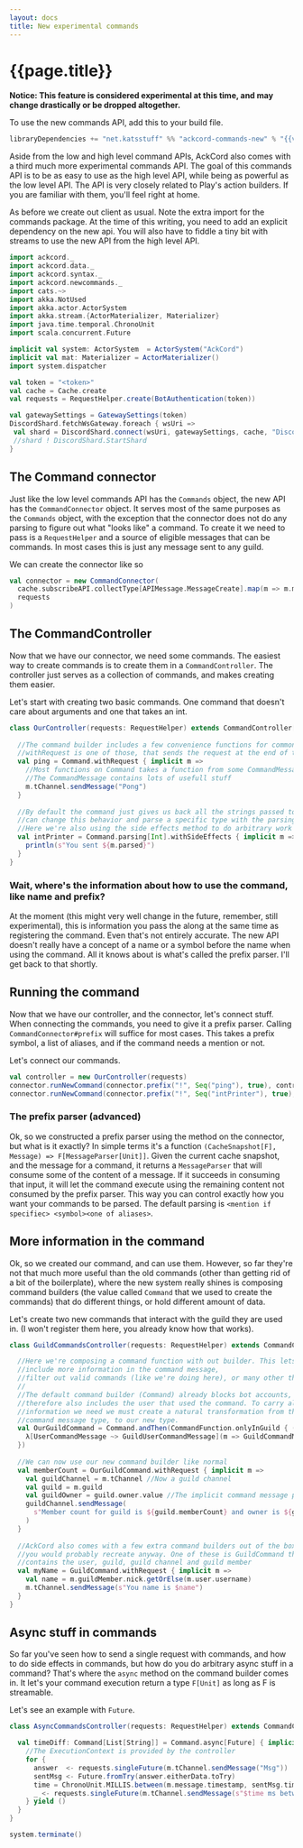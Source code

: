 ```yaml
---
layout: docs
title: New experimental commands
---
```


# {{page.title}}
**Notice: This feature is considered experimental at this time, and may change drastically or be dropped altogether.**

To use the new commands API, add this to your build file.
```scala
libraryDependencies += "net.katsstuff" %% "ackcord-commands-new" % "{{versions.ackcord}}"
```

Aside from the low and high level command APIs, AckCord also comes with a third much more experimental commands API. The goal of this commands API is to be as easy to use as the high level API, while being as powerful as the low level API. The API is very closely related to Play's action builders. If you are familiar with them, you'll feel right at home.

As before we create out client as usual. Note the extra import for the commands package. At the time of this writing, you need to add an explicit dependency on the new api. You will also have to fiddle a tiny bit with streams to use the new API from the high level API.
```scala mdoc:silent
import ackcord._
import ackcord.data._
import ackcord.syntax._
import ackcord.newcommands._
import cats.~>
import akka.NotUsed
import akka.actor.ActorSystem
import akka.stream.{ActorMaterializer, Materializer}
import java.time.temporal.ChronoUnit
import scala.concurrent.Future

implicit val system: ActorSystem  = ActorSystem("AckCord")
implicit val mat: Materializer = ActorMaterializer()
import system.dispatcher

val token = "<token>"
val cache = Cache.create
val requests = RequestHelper.create(BotAuthentication(token))

val gatewaySettings = GatewaySettings(token)
DiscordShard.fetchWsGateway.foreach { wsUri =>
 val shard = DiscordShard.connect(wsUri, gatewaySettings, cache, "DiscordShard")
 //shard ! DiscordShard.StartShard
}
```

## The Command connector
Just like the low level commands API has the `Commands` object, the new API has the `CommandConnector` object. It serves most of the same purposes as the `Commands` object, with the exception that the connector does not do any parsing to figure out what "looks like" a command. To create it we need to pass is a `RequestHelper` and a source of eligible messages that can be commands. In most cases this is just any message sent to any guild.

We can create the connector like so
```scala mdoc
val connector = new CommandConnector(
  cache.subscribeAPI.collectType[APIMessage.MessageCreate].map(m => m.message -> m.cache.current), 
  requests
)
``` 

## The CommandController
Now that we have our connector, we need some commands. The easiest way to create commands is to create them in a `CommandController`. The controller just serves as a collection of commands, and makes creating them easier. 

Let's start with creating two basic commands. One command that doesn't care about arguments and one that takes an int.
```scala mdoc:silent
class OurController(requests: RequestHelper) extends CommandController[Id](requests) {
  
  //The command builder includes a few convenience functions for common things.
  //withRequest is one of those, that sends the request at the end of the command.
  val ping = Command.withRequest { implicit m =>
    //Most functions on Command takes a function from some CommandMessage object (the implicit m above) to something else
    //The CommandMessage contains lots of usefull stuff
    m.tChannel.sendMessage("Pong")
  }
  
  //By default the command just gives us back all the strings passed to it. We 
  //can change this behavior and parse a specific type with the parsing command.
  //Here we're also using the side effects method to do arbitrary work inside the execution of the command
  val intPrinter = Command.parsing[Int].withSideEffects { implicit m =>
    println(s"You sent ${m.parsed}")
  }
}
```

### Wait, where's the information about how to use the command, like name and prefix?
At the moment (this might very well change in the future, remember, still experimental), this is information you pass the along at the same time as registering the command. Even that's not entirely accurate. The new API doesn't really have a concept of a name or a symbol before the name when using the command. All it knows about is what's called the prefix parser. I'll get back to that shortly.

## Running the command
Now that we have our controller, and the connector, let's connect stuff. When connecting the commands, you need to give it a prefix parser. Calling `CommandConnector#prefix` will suffice for most cases. This takes a prefix symbol, a list of aliases, and if the command needs a mention or not.

Let's connect our commands.
```scala mdoc
val controller = new OurController(requests)
connector.runNewCommand(connector.prefix("!", Seq("ping"), true), controller.ping)
connector.runNewCommand(connector.prefix("!", Seq("intPrinter"), true), controller.intPrinter)
```

### The prefix parser (advanced)
Ok, so we constructed a prefix parser using the method on the connector, but what is it exactly? In simple terms it's a function `(CacheSnapshot[F], Message) => F[MessageParser[Unit]]`. Given the current cache snapshot, and the message for a command, it returns a `MessageParser` that will consume some of the content of a message. If it succeeds in consuming that input, it will let the command execute using the remaining content not consumed by the prefix parser. This way you can control exactly how you want your commands to be parsed. The default parsing is `<mention if specifiec> <symbol><one of aliases>`.

## More information in the command
Ok, so we created our command, and can use them. However, so far they're not that much more useful than the old commands (other than getting rid of a bit of the boilerplate), where the new system really shines is composing command builders (the value called `Command` that we used to create the commands) that do different things, or hold different amount of data.

Let's create two new commands that interact with the guild they are used in. (I won't register them here, you already know how that works).
```scala mdoc:silent
class GuildCommandsController(requests: RequestHelper) extends CommandController[Id](requests) {

  //Here we're composing a command function with out builder. This lets us 
  //include more information in the command message, 
  //filter out valid commands (like we're doing here), or many other things.
  //
  //The default command builder (Command) already blocks bot accounts, and 
  //therefore also includes the user that used the command. To carry along that 
  //information we need we must create a natural transformation from the previous
  //command message type, to our new type.
  val OurGuildCommand = Command.andThen(CommandFunction.onlyInGuild { (chG, g) =>
    λ[UserCommandMessage ~> GuildUserCommandMessage](m => GuildCommandMessage.WithUser(chG, g, m.user, m))
  })
  
  //We can now use our new command builder like normal
  val memberCount = OurGuildCommand.withRequest { implicit m =>
    val guildChannel = m.tChannel //Now a guild channel
    val guild = m.guild
    val guildOwner = guild.owner.value //The implicit command message provides the cache snapshot
    guildChannel.sendMessage(
      s"Member count for guild is ${guild.memberCount} and owner is ${guildOwner.fold("Unknown")(_.username)}"
    )
  }
  
  //AckCord also comes with a few extra command builders out of the box that 
  //you would probably recreate anyway. One of these is GuildCommand that 
  //contains the user, guild, guild channel and guild member
  val myName = GuildCommand.withRequest { implicit m =>
    val name = m.guildMember.nick.getOrElse(m.user.username)
    m.tChannel.sendMessage(s"You name is $name")
  }
}
```

## Async stuff in commands
So far you've seen how to send a single request with commands, and how to do side effects in commands, but how do you do arbitrary async stuff in a command? That's where the `async` method on the command builder comes in. It let's your command execution return a type `F[Unit]` as long as F is streamable.

Let's see an example with `Future`.
```scala mdoc:silent
class AsyncCommandsController(requests: RequestHelper) extends CommandController[Id](requests) {

  val timeDiff: Command[List[String]] = Command.async[Future] { implicit m =>
    //The ExecutionContext is provided by the controller
    for {
      answer  <- requests.singleFuture(m.tChannel.sendMessage("Msg"))
      sentMsg <- Future.fromTry(answer.eitherData.toTry)
      time = ChronoUnit.MILLIS.between(m.message.timestamp, sentMsg.timestamp)
      _ <- requests.singleFuture(m.tChannel.sendMessage(s"$time ms between command and response"))
    } yield ()
  }
}
```


```scala mdoc:invisible
system.terminate()
```
